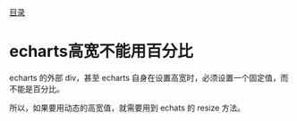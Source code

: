 [目录](./)

# echarts高宽不能用百分比

echarts 的外部 div，甚至 echarts 自身在设置高宽时，必须设置一个固定值，而不能是百分比。

所以，如果要用动态的高宽值，就需要用到 echats 的 resize 方法。